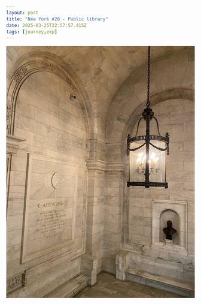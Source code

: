 ```yaml
---
layout: post
title: "New York #28 - Public library"
date: 2025-03-25T22:57:57.415Z
tags: [journey,exp]
---
```


![New York #28 - Public library](/assets/images/2025-03-25-image225757.png)

